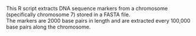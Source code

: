 This R script extracts DNA sequence markers from a chromosome (specifically chromosome 7) stored in a FASTA file. <br> The markers are 2000 base pairs in length and are extracted every 100,000 base pairs along the chromosome. 
